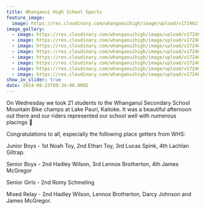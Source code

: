 ```yaml
---
title: Whanganui High School Sports
feature_image:
  image: https://res.cloudinary.com/whanganuihigh/image/upload/v1724621968/News/sports.jpg
image_gallery:
  - image: https://res.cloudinary.com/whanganuihigh/image/upload/v1724621968/News/sports7.jpg
  - image: https://res.cloudinary.com/whanganuihigh/image/upload/v1724621968/News/sports6.jpg
  - image: https://res.cloudinary.com/whanganuihigh/image/upload/v1724621965/News/sports4.jpg
  - image: https://res.cloudinary.com/whanganuihigh/image/upload/v1724621965/News/sports3.jpg
  - image: https://res.cloudinary.com/whanganuihigh/image/upload/v1724621965/News/sports2.jpg
  - image: https://res.cloudinary.com/whanganuihigh/image/upload/v1724621965/News/sports5.jpg
  - image: https://res.cloudinary.com/whanganuihigh/image/upload/v1724621965/News/sports1.jpg
  - image: https://res.cloudinary.com/whanganuihigh/image/upload/v1724621965/News/sports8.jpg
show_in_slider: true
date: 2024-08-23T09:34:00.000Z
---
```

On Wednesday we took 21 students to the Whanganui Secondary School Mountain Bike champs at Lake Pauri, Kaitoke. It was a beautiful afternoon out there and our riders represented our school well with numerous placings 🤩

Congratulations to all, especially the following place getters from WHS:

Junior Boys - 1st Noah Toy, 2nd Ethan Toy, 3rd Lucas Spink, 4th Lachlan Giltrap.

Senior Boys - 2nd Hadley Wilson, 3rd Lennox Brotherton, 4th James McGregor

Senior Girls - 2nd Romy Schmeling

Mixed Relay - 2nd Hadley Wilson, Lennox Brotherton, Darcy Johnson and James McGregor.
